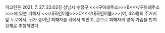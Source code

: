 피고인은 2021. 7. 27. 23:02경 성남시 수정구 <<<구아래주소>>>B<<</구아래주소>>>에 있는 피해자 <<<내국인이름>>>C<<</내국인이름>>>(여, 42세)의 주거지 앞 도로에서, 귀가 중이던 피해자를 뒤에서 껴안고, 손으로 피해자의 양쪽 가슴을 만져 강제로 추행하였다.